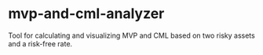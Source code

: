 # mvp-and-cml-analyzer
Tool for calculating and visualizing MVP and CML based on two risky assets and a risk-free rate.

